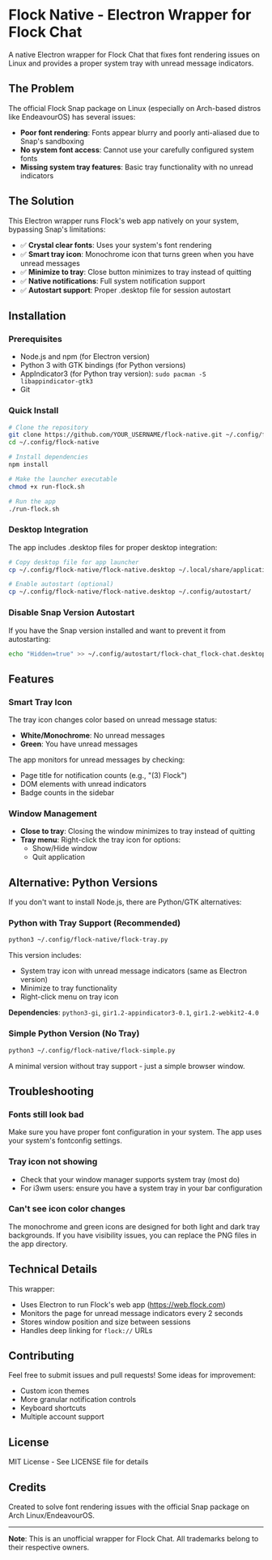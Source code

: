 # Flock Native - Electron Wrapper for Flock Chat

A native Electron wrapper for Flock Chat that fixes font rendering issues on Linux and provides a proper system tray with unread message indicators.

## The Problem

The official Flock Snap package on Linux (especially on Arch-based distros like EndeavourOS) has several issues:
- **Poor font rendering**: Fonts appear blurry and poorly anti-aliased due to Snap's sandboxing
- **No system font access**: Cannot use your carefully configured system fonts
- **Missing system tray features**: Basic tray functionality with no unread indicators

## The Solution

This Electron wrapper runs Flock's web app natively on your system, bypassing Snap's limitations:
- ✅ **Crystal clear fonts**: Uses your system's font rendering
- ✅ **Smart tray icon**: Monochrome icon that turns green when you have unread messages
- ✅ **Minimize to tray**: Close button minimizes to tray instead of quitting
- ✅ **Native notifications**: Full system notification support
- ✅ **Autostart support**: Proper .desktop file for session autostart

## Installation

### Prerequisites

- Node.js and npm (for Electron version)
- Python 3 with GTK bindings (for Python versions)
- AppIndicator3 (for Python tray version): `sudo pacman -S libappindicator-gtk3`
- Git

### Quick Install

```bash
# Clone the repository
git clone https://github.com/YOUR_USERNAME/flock-native.git ~/.config/flock-native
cd ~/.config/flock-native

# Install dependencies
npm install

# Make the launcher executable
chmod +x run-flock.sh

# Run the app
./run-flock.sh
```

### Desktop Integration

The app includes .desktop files for proper desktop integration:

```bash
# Copy desktop file for app launcher
cp ~/.config/flock-native/flock-native.desktop ~/.local/share/applications/

# Enable autostart (optional)
cp ~/.config/flock-native/flock-native.desktop ~/.config/autostart/
```

### Disable Snap Version Autostart

If you have the Snap version installed and want to prevent it from autostarting:

```bash
echo "Hidden=true" >> ~/.config/autostart/flock-chat_flock-chat.desktop
```

## Features

### Smart Tray Icon

The tray icon changes color based on unread message status:
- **White/Monochrome**: No unread messages
- **Green**: You have unread messages

The app monitors for unread messages by checking:
- Page title for notification counts (e.g., "(3) Flock")
- DOM elements with unread indicators
- Badge counts in the sidebar

### Window Management

- **Close to tray**: Closing the window minimizes to tray instead of quitting
- **Tray menu**: Right-click the tray icon for options:
  - Show/Hide window
  - Quit application

## Alternative: Python Versions

If you don't want to install Node.js, there are Python/GTK alternatives:

### Python with Tray Support (Recommended)

```bash
python3 ~/.config/flock-native/flock-tray.py
```

This version includes:
- System tray icon with unread message indicators (same as Electron version)
- Minimize to tray functionality
- Right-click menu on tray icon

**Dependencies**: `python3-gi`, `gir1.2-appindicator3-0.1`, `gir1.2-webkit2-4.0`

### Simple Python Version (No Tray)

```bash
python3 ~/.config/flock-native/flock-simple.py
```

A minimal version without tray support - just a simple browser window.

## Troubleshooting

### Fonts still look bad
Make sure you have proper font configuration in your system. The app uses your system's fontconfig settings.

### Tray icon not showing
- Check that your window manager supports system tray (most do)
- For i3wm users: ensure you have a system tray in your bar configuration

### Can't see icon color changes
The monochrome and green icons are designed for both light and dark tray backgrounds. If you have visibility issues, you can replace the PNG files in the app directory.

## Technical Details

This wrapper:
- Uses Electron to run Flock's web app (https://web.flock.com)
- Monitors the page for unread message indicators every 2 seconds
- Stores window position and size between sessions
- Handles deep linking for `flock://` URLs

## Contributing

Feel free to submit issues and pull requests! Some ideas for improvement:
- Custom icon themes
- More granular notification controls
- Keyboard shortcuts
- Multiple account support

## License

MIT License - See LICENSE file for details

## Credits

Created to solve font rendering issues with the official Snap package on Arch Linux/EndeavourOS.

---

**Note**: This is an unofficial wrapper for Flock Chat. All trademarks belong to their respective owners.